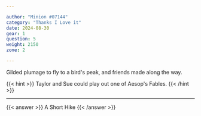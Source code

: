 ```yaml
---

author: "Minion #07144"
category: "Thanks I Love it"
date: 2024-08-30
gear: 1
question: 5
weight: 2150
zone: 2

---
```


Gilded plumage to fly to a bird's peak, and friends made along the way.

{{< hint >}} Taylor and Sue could play out one of Aesop's Fables. {{< /hint >}}

---

{{< answer >}} A Short Hike {{< /answer >}}

